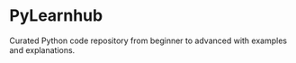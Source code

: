# PyLearnhub
Curated Python code repository from beginner to advanced with examples and explanations.
